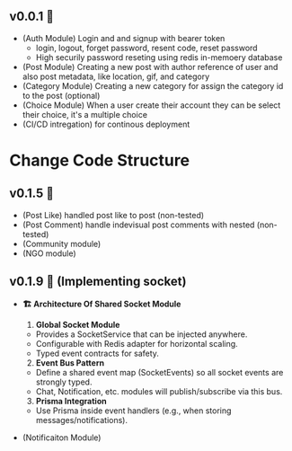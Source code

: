 ## v0.0.1 🎉

- (Auth Module) Login and and signup with bearer token
  - login, logout, forget password, resent code, reset password
  - High securily password reseting using redis in-memoery database
- (Post Module) Creating a new post with author reference of user and also post metadata, like location, gif, and category
- (Category Module) Creating a new category for assign the category id to the post (optional)
- (Choice Module) When a user create their account they can be select their choice, it's a multiple choice
- (CI/CD intregation) for continous deployment

# **Change Code Structure**

## v0.1.5 🎉

- (Post Like) handled post like to post (non-tested)
- (Post Comment) handle indevisual post comments with nested (non-tested)
- (Community module)
- (NGO module)

## v0.1.9 🎉 **(Implementing socket)**

- **🏗 Architecture Of Shared Socket Module**
  1. **Global Socket Module**
  - Provides a SocketService that can be injected anywhere.
  - Configurable with Redis adapter for horizontal scaling.
  - Typed event contracts for safety.
  2. **Event Bus Pattern**
  - Define a shared event map (SocketEvents) so all socket events are strongly typed.
  - Chat, Notification, etc. modules will publish/subscribe via this bus.
  3. **Prisma Integration**
  - Use Prisma inside event handlers (e.g., when storing messages/notifications).

- (Notificaiton Module)
